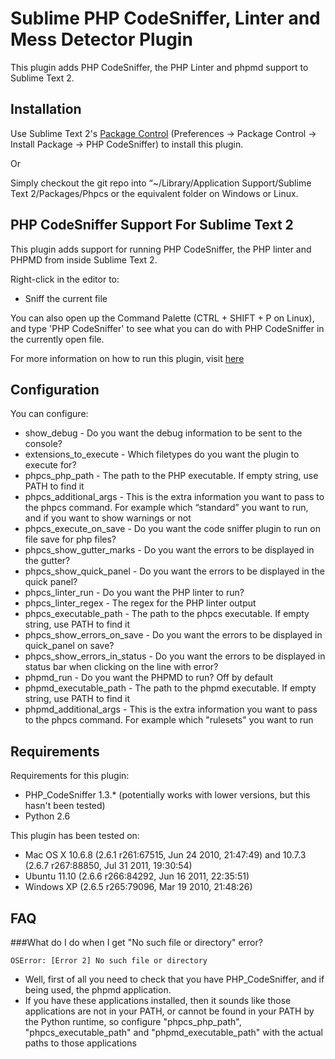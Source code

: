 Sublime PHP CodeSniffer, Linter and Mess Detector Plugin
========================================================

This plugin adds PHP CodeSniffer, the PHP Linter and phpmd support to Sublime Text 2.

Installation
------------

Use Sublime Text 2's [Package Control](http://wbond.net/sublime_packages/package_control) (Preferences -> Package Control -> Install Package -> PHP CodeSniffer) to install this plugin.

Or

Simply checkout the git repo into “~/Library/Application Support/Sublime Text 2/Packages/Phpcs or the equivalent folder on Windows or Linux.


PHP CodeSniffer Support For Sublime Text 2
------------------------------------------

This plugin adds support for running PHP CodeSniffer, the PHP linter and PHPMD from inside Sublime Text 2.

Right-click in the editor to:

* Sniff the current file

You can also open up the Command Palette (CTRL + SHIFT + P on Linux), and type
'PHP CodeSniffer' to see what you can do with PHP CodeSniffer in the currently open file.

For more information on how to run this plugin, visit [here](http://soulbroken.co.uk/code/sublimephpcs)


Configuration
-------------

You can configure:

* show_debug - Do you want the debug information to be sent to the console?
* extensions_to_execute - Which filetypes do you want the plugin to execute for?
* phpcs_php_path - The path to the PHP executable. If empty string, use PATH to find it
* phpcs_additional_args - This is the extra information you want to pass to the phpcs command. For example which “standard” you want to run, and if you want to show warnings or not
* phpcs_execute_on_save - Do you want the code sniffer plugin to run on file save for php files?
* phpcs_show_gutter_marks - Do you want the errors to be displayed in the gutter?
* phpcs_show_quick_panel - Do you want the errors to be displayed in the quick panel?
* phpcs_linter_run - Do you want the PHP linter to run?
* phpcs_linter_regex - The regex for the PHP linter output
* phpcs_executable_path - The path to the phpcs executable. If empty string, use PATH to find it
* phpcs_show_errors_on_save - Do you want the errors to be displayed in quick_panel on save?
* phpcs_show_errors_in_status - Do you want the errors to be displayed in status bar when clicking on the line with error?
* phpmd_run - Do you want the PHPMD to run? Off by default
* phpmd_executable_path - The path to the phpmd executable. If empty string, use PATH to find it
* phpmd_additional_args - This is the extra information you want to pass to the phpcs command. For example which "rulesets" you want to run


Requirements
------------

Requirements for this plugin:

* PHP_CodeSniffer 1.3.* (potentially works with lower versions, but this hasn't been tested)
* Python 2.6

This plugin has been tested on:

* Mac OS X 10.6.8 (2.6.1 r261:67515, Jun 24 2010, 21:47:49) and 10.7.3 (2.6.7 r267:88850, Jul 31 2011, 19:30:54)
* Ubuntu 11.10 (2.6.6 r266:84292, Jun 16 2011, 22:35:51)
* Windows XP (2.6.5 r265:79096, Mar 19 2010, 21:48:26)


FAQ
---

###What do I do when I get "No such file or directory" error?
```
OSError: [Error 2] No such file or directory
```

* Well, first of all you need to check that you have PHP_CodeSniffer, and if being used, the phpmd application.
* If you have these applications installed, then it sounds like those applications are not in your PATH, or cannot be found in your PATH by the Python runtime, so configure "phpcs_php_path", "phpcs_executable_path" and "phpmd_executable_path" with the actual paths to those applications

